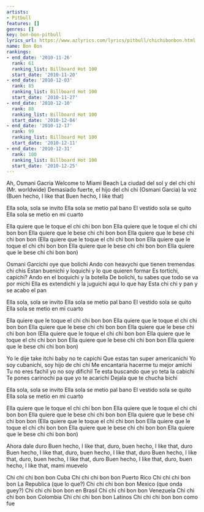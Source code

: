 ```yaml
---
artists:
- Pitbull
features: []
genres: []
key: bon-bon-pitbull
lyrics_url: https://www.azlyrics.com/lyrics/pitbull/chichibonbon.html
name: Bon Bon
rankings:
- end_date: '2010-11-26'
  rank: 61
  ranking_list: Billboard Hot 100
  start_date: '2010-11-20'
- end_date: '2010-12-03'
  rank: 85
  ranking_list: Billboard Hot 100
  start_date: '2010-11-27'
- end_date: '2010-12-10'
  rank: 88
  ranking_list: Billboard Hot 100
  start_date: '2010-12-04'
- end_date: '2010-12-17'
  rank: 99
  ranking_list: Billboard Hot 100
  start_date: '2010-12-11'
- end_date: '2010-12-31'
  rank: 100
  ranking_list: Billboard Hot 100
  start_date: '2010-12-25'
---
```



Ah, Osmani Gacria
Welcome to Miami Beach
La ciudad del sol y del chi chi
(Mr. worldwide)
Demasiado fuerte, el hijo del chi chi
(Osmani Garcia) la voz
(Buen hecho, I like that
Buen hecho, I like that)


Ella sola, sola se invito
Ella sola se metio pal bano
El vestido sola se quito
Ella sola se metio en mi cuarto


Ella quiere que le toque el chi chi bon bon
Ella quiere que le toque el chi chi bon bon
Ella quiere que le bese chi chi bon bon
Ella quiere que le bese chi chi bon bon
(Ella quiere que le toque el chi chi bon bon
Ella quiere que le toque el chi chi bon bon
Ella quiere que le bese chi chi bon bon
Ella quiere que le bese chi chi bon bon)

Osmani Garcichi oye que bolichi
Ando con heavychi que tienen tremendas chi chis
Estan buenichi y loquichi y lo que quieren formar
Es tortichi, capichi? Ando en el boquichi y la botella
De bolichi, tu sabes que todo se va por michi
Ella es extendichi y la juguichi aqui lo que hay
Esta chi chi y pan y se acabo el pan


Ella sola, sola se invito
Ella sola se metio pal bano
El vestido sola se quito
Ella sola se metio en mi cuarto


Ella quiere que le toque el chi chi bon bon
Ella quiere que le toque el chi chi bon bon
Ella quiere que le bese chi chi bon bon
Ella quiere que le bese chi chi bon bon
(Ella quiere que le toque el chi chi bon bon
Ella quiere que le toque el chi chi bon bon
Ella quiere que le bese chi chi bon bon
Ella quiere que le bese chi chi bon bon)


Yo le dije take itchi baby no te capichi
Que estas tan super americanichi
Yo soy cubanichi, soy hijo de chi chi
Me encantaria hacerme tu mejor amichi
Tu no eres fachil yo no soy difichil
Te esta buscando que yo teta la cabichi
Te pones carinochi pa que yo te acarichi
Dejala que te chucha bichi

Ella sola, sola se invito
Ella sola se metio pal bano
El vestido sola se quito
Ella sola se metio en mi cuarto


Ella quiere que le toque el chi chi bon bon
Ella quiere que le toque el chi chi bon bon
Ella quiere que le bese chi chi bon bon
Ella quiere que le bese chi chi bon bon
(Ella quiere que le toque el chi chi bon bon
Ella quiere que le toque el chi chi bon bon
Ella quiere que le bese chi chi bon bon
Ella quiere que le bese chi chi bon bon)


Ahora dale duro
Buen hecho, I like that, duro, buen hecho, I like that, duro
Buen hecho, I like that, duro, buen hecho, I like that, duro
Buen hecho, I like that, duro, buen hecho, I like that, duro
Buen hecho, I like that, duro, buen hecho, I like that, mami muevelo


Chi chi chi bon bon Cuba
Chi chi chi bon bon Puerto Rico
Chi chi chi bon bon La Republica (que lo que?)
Chi chi chi bon bon Mexico (que onda guey?)
Chi chi chi bon bon en Brasil
Chi chi chi bon bon Venezuela
Chi chi chi bon bon Colombia
Chi chi chi bon bon Latinos
Chi chi chi bon bon como fue



